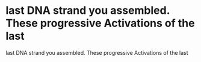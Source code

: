 # last DNA strand you assembled. These progressive Activations of the last

last DNA strand you assembled. These progressive Activations of the last